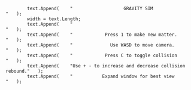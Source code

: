             text.Append(    "                   GRAVITY SIM                     "   );            
            width = text.Length;
            text.Append(    "                                                   "   );
            text.Append(    "            Press 1 to make new matter.            "   );
            text.Append(    "              Use WASD to move camera.             "   );
            text.Append(    "            Press C to toggle collision            "   );
            text.Append(    "Use + - to increase and decrease collision rebound."   );
            text.Append(    "           Expand window for best view             "   );  





